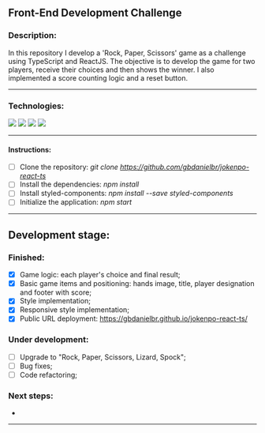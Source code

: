 ## Front-End Development Challenge

### Description:
In this repository I develop a 'Rock, Paper, Scissors' game as a challenge using TypeScript and ReactJS. The objective is to develop the game for two players, receive their choices and then shows the winner. I also implemented a score counting logic and a reset button.

---

### Technologies:
<img src="https://img.shields.io/badge/-HTML-orange?logo=HTML5" /> <img src="https://img.shields.io/badge/-CSS-informational?logo=CSS3" /> <img src="https://badgen.net/badge/icon/typescript?icon=typescript&label" /> <img src="https://img.shields.io/badge/-React-blue?logo=React" />

---

#### Instructions:
- [ ] Clone the repository:  *git clone https://github.com/gbdanielbr/jokenpo-react-ts*
- [ ] Install the dependencies:  *npm install*
- [ ] Install styled-components:  *npm install --save styled-components*
- [ ] Initialize the application:  *npm start*

---

## Development stage:

### Finished:

- [x] Game logic: each player's choice and final result;
- [x] Basic game items and positioning: hands image, title, player designation and footer with score;
- [x] Style implementation;
- [x] Responsive style implementation;
- [x] Public URL deployment: https://gbdanielbr.github.io/jokenpo-react-ts/

### Under development:

- [ ] Upgrade to "Rock, Paper, Scissors, Lizard, Spock";
- [ ] Bug fixes;
- [ ] Code refactoring;

### Next steps:

- 

---
